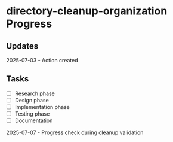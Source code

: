 <!-- MCP: AICheck_Tracker -->
<!-- Action:  -->
<!-- DateTime: 2025-07-03 09:42:08 PDT -->
<!-- Task: Track progress for directory-cleanup-organization -->
<!-- File: progress.md -->
<!-- Track progress and document decisions as you work. -->
<!-- Update task status and log any blockers or dependencies. -->

# directory-cleanup-organization Progress

## Updates

2025-07-03 - Action created

## Tasks

- [ ] Research phase
- [ ] Design phase
- [ ] Implementation phase
- [ ] Testing phase
- [ ] Documentation

2025-07-07 - Progress check during cleanup validation
